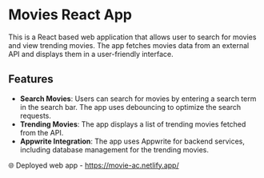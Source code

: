 # Movies React App

This is a React based web application that allows user to search for movies and view trending movies. The app fetches movies data from an external API and displays them in a user-friendly interface. 

## Features

- **Search Movies**: Users can search for movies by entering a search term in the search bar. The app uses debouncing to optimize the search requests.
- **Trending Movies**: The app displays a list of trending movies fetched from the API.
- **Appwrite Integration**: The app uses Appwrite for backend services, including database management for the trending movies.


🌐 Deployed web app - https://movie-ac.netlify.app/